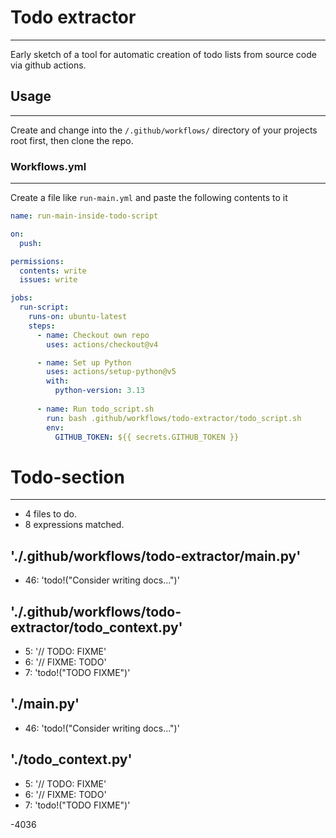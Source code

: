# Todo extractor
---
Early sketch of a tool for automatic creation of todo lists from source code via github actions. 

## Usage
---
Create and change into the `/.github/workflows/` directory of your projects root first, then clone the repo. 

### Workflows.yml
---
Create a file like `run-main.yml` and paste the following contents to it
```yml
name: run-main-inside-todo-script

on:
  push:

permissions:
  contents: write
  issues: write

jobs:
  run-script:
    runs-on: ubuntu-latest
    steps:
      - name: Checkout own repo
        uses: actions/checkout@v4

      - name: Set up Python
        uses: actions/setup-python@v5
        with: 
          python-version: 3.13
 
      - name: Run todo_script.sh
        run: bash .github/workflows/todo-extractor/todo_script.sh
        env:
          GITHUB_TOKEN: ${{ secrets.GITHUB_TOKEN }}
```

# Todo-section
---
- 4 files to do.
- 8 expressions matched.

## './.github/workflows/todo-extractor/main.py'
- 46: 'todo!("Consider writing docs...")'
## './.github/workflows/todo-extractor/todo_context.py'
- 5: '// TODO: FIXME'
- 6: '// FIXME: TODO'
- 7: 'todo!("TODO FIXME")'
## './main.py'
- 46: 'todo!("Consider writing docs...")'
## './todo_context.py'
- 5: '// TODO: FIXME'
- 6: '// FIXME: TODO'
- 7: 'todo!("TODO FIXME")'

-4036
